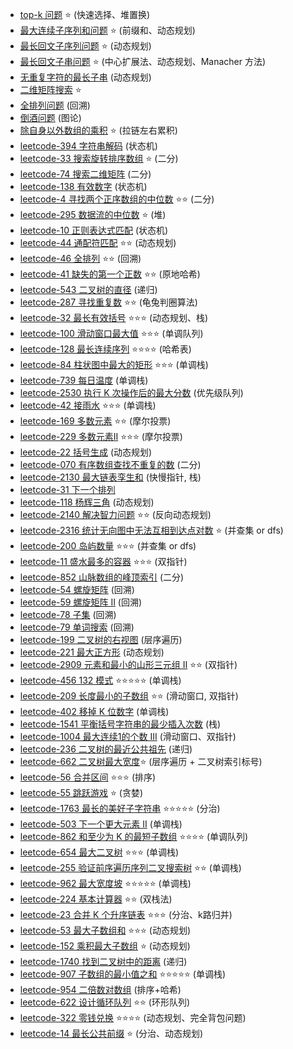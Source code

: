 - [top-k 问题](top-k) ⭐️  (快速选择、堆置换)
- [最大连续子序列和问题](largest-sum-contiguous-subarray) ⭐️  (前缀和、动态规划)
- [最长回文子序列问题](longest-palindromic-subsequence) ⭐️   (动态规划)
- [最长回文子串问题](longest-palindromic-substring) ⭐️  (中心扩展法、动态规划、Manacher 方法)
- [无重复字符的最长子串](longest-substring-without-repeat-chars) (动态规划)
- [二维矩阵搜索](matrix-sorted-search) ⭐️
- [全排列问题](permutation)  (回溯)
- [倒酒问题](pour-problem) (图论)
- [除自身以外数组的乘积](product-of-array-except-self) ⭐️  (拉链左右累积)
- [leetcode-394 字符串解码](leetcode-394-decode-string)        (状态机)
- [leetcode-33  搜索旋转排序数组](leetcode-33-search-in-rotated-sorted-array) ⭐️  (二分)
- [leetcode-74 搜索二维矩阵](leetcode-74-search-a-2d-matrix)    (二分)
- [leetcode-138 有效数字](leetcode-138-validate-number)  (状态机)
- [leetcode-4 寻找两个正序数组的中位数](leetcode-4-median-of-two-sorted-arrays) ⭐️⭐️  (二分)
- [leetcode-295 数据流的中位数](leetcode-295-find-median-from-data-stream) ⭐️     (堆)
- [leetcode-10 正则表达式匹配](leetcode-10-regular-expression-matching)     (状态机)
- [leetcode-44 通配符匹配](leetcode-44-wildcard-matching) ⭐️⭐️  (动态规划)
- [leetcode-46 全排列](leetcode-46-permutations) ⭐️⭐️    (回溯)
- [leetcode-41 缺失的第一个正数](leetcode-41-first-missing-positive) ⭐️⭐️    (原地哈希)
- [leetcode-543 二叉树的直径](leetcode-543-diameter-of-binary-tree)             (递归)
- [leetcode-287 寻找重复数](leetcode-287-find-the-duplicate-number) ⭐️⭐️       (龟兔判圈算法)
- [leetcode-32 最长有效括号](leetcode-32-longest-valid-parentheses) ⭐️⭐️⭐️       (动态规划、栈)
- [leetcode-100 滑动窗口最大值](leetcode-100-sliding-window-maximum) ⭐️⭐️⭐️     (单调队列)
- [leetcode-128 最长连续序列](leetcode-128-longest-consecutive-sequence) ⭐️⭐️⭐️⭐️       (哈希表)
- [leetcode-84 柱状图中最大的矩形](leetcode-84-largest-rectangle-in-histogram) ⭐️⭐️⭐️     (单调栈)
- [leetcode-739 每日温度](leetcode-739-daily-temperatures)    (单调栈)
- [leetcode-2530 执行 K 次操作后的最大分数](leetcode-2530-maximal-score-after-applying-k-operations) (优先级队列)
- [leetcode-42 接雨水](leetcode-42-trapping-rain-water) ⭐️⭐️⭐️     (单调栈)
- [leetcode-169 多数元素](leetcode-169-majority-element) ⭐️⭐️        (摩尔投票)
- [leetcode-229 多数元素II](leetcode-229-majority-element-ii) ⭐️⭐️⭐️  (摩尔投票)
- [leetcode-22 括号生成](leetcode-22-generate-parentheses )  (动态规划)
- [leetcode-070 有序数组查找不重复的数](leetcode-070-skFtm2)          (二分)
- [leetcode-2130 最大链表孪生和](leetcode-2130-maximum-twin-sum-of-a-linked-list)    (快慢指针, 栈)
- [leetcode-31 下一个排列](leetcode-31-next-permutation)
- [leetcode-118 杨辉三角](leetcode-118-pascals-triangle)   (动态规划)
- [leetcode-2140 解决智力问题](leetcode-2140-solving-questions-with-brainpower) ⭐️⭐️  (反向动态规划)
- [leetcode-2316 统计无向图中无法互相到达点对数](leetcode-2316-count-unreachable-pairs-of-nodes-in-an-undirected-graph) ⭐️    (并查集 or dfs)
- [leetcode-200 岛屿数量](leetcode-200-number-of-islands) ⭐️⭐️⭐️  (并查集 or dfs)
- [leetcode-11 盛水最多的容器](leetcode-11-container-with-most-water) ⭐️⭐️⭐️  (双指针)
- [leetcode-852 山脉数组的峰顶索引](leetcode-852-peak-index-in-a-mountain-array)       (二分)
- [leetcode-54 螺旋矩阵](leetcode-54-spiral-matrix)              (回溯)
- [leetcode-59 螺旋矩阵 II](leetcode-59-spiral-matrix-ii)       (回溯)
- [leetcode-78 子集](leetcode-78-subsets)        (回溯)
- [leetcode-79 单词搜索](leetcode-79-word-search)   (回溯)
- [leetcode-199 二叉树的右视图](leetcode-199-binary-tree-right-side-view)      (层序遍历)
- [leetcode-221 最大正方形](leetcode-221-maximal-square)             (动态规划)
- [leetcode-2909 元素和最小的山形三元组 II](leetcode-2909-minimum-sum-of-mountain-triplets-ii) ⭐️⭐️     (双指针)
- [leetcode-456  132 模式](leetcode-132-pattern) ⭐️⭐️⭐️⭐️⭐️          (单调栈)
- [leetcode-209 长度最小的子数组](leetcode-209-minimum-size-subarray-sum) ⭐️⭐️      (滑动窗口, 双指针)
- [leetcode-402 移掉 K 位数字](leetcode-402-remove-k-digits)        (单调栈)
- [leetcode-1541 平衡括号字符串的最少插入次数](leetcode-1541-minimum-insertions-to-balance-a-parentheses-string)          (栈)
- [leetcode-1004 最大连续1的个数 III](leetcode-1004-max-consecutive-ones-iii)               (滑动窗口、双指针)
- [leetcode-236 二叉树的最近公共祖先](leetcode-236-lowest-common-ancestor-of-a-binary-tree)            (递归)
- [leetcode-662 二叉树最大宽度](leetcode-662-maximum-width-of-binary-tree)⭐️         (层序遍历 + 二叉树索引标号)
- [leetcode-56 合并区间](leetcode-56-merge-intervals) ⭐️⭐️⭐️       (排序)
- [leetcode-55 跳跃游戏](leetcode-55-jump-game) ⭐️         (贪婪)
- [leetcode-1763 最长的美好子字符串](leetcode-1763-longest-nice-substring) ⭐️⭐️⭐️⭐️⭐️        (分治)
- [leetcode-503 下一个更大元素 II](leetcode-503-next-greater-element-ii)            (单调栈)
- [leetcode-862 和至少为 K 的最短子数组](leetcode-862-shortest-subarray-with-sum-at-least-k) ⭐️⭐️⭐️⭐️      (单调队列)
- [leetcode-654 最大二叉树](problems/leetcode-654-maximum-binary-tree) ⭐️⭐️⭐️          (单调栈)
- [leetcode-255 验证前序遍历序列二叉搜索树](leetcode-255-verify-preorder-sequence-in-binary-search-tree) ⭐️⭐️     (单调栈)
- [leetcode-962 最大宽度坡](leetcode-962-maximum-width-ramp) ⭐️⭐️⭐️⭐️⭐️        (单调栈)
- [leetcode-224 基本计算器](leetcode-224-basic-calculator) ⭐️⭐️     (双栈法)
- [leetcode-23 合并 K 个升序链表](leetcode-23-merge-k-sorted-lists)  ⭐️⭐️⭐️   (分治、k路归并)
- [leetcode-53 最大子数组和](leetcode-53-maximum-subarray) ⭐️⭐️⭐️  (动态规划)
- [leetcode-152 乘积最大子数组](leetcode-152-maximum-product-subarray)  ⭐️  (动态规划)
- [leetcode-1740 找到二叉树中的距离](leetcode-1740-find-distance-in-a-binary-tree)  (递归)
- [leetcode-907 子数组的最小值之和](leetcode-907-sum-of-subarray-minimums)  ⭐️⭐️⭐️⭐️⭐️  (单调栈)
- [leetcode-954 二倍数对数组](leetcode-954-array-of-doubled-pairs)  (排序+哈希)
- [leetcode-622 设计循环队列](leetcode-622-design-circular-queue) ⭐️⭐️  (环形队列)
- [leetcode-322 零钱兑换](leetcode-322-coin-change) ⭐️⭐️⭐️⭐️ (动态规划、完全背包问题)
- [leetcode-14 最长公共前缀](leetcode-14-longest-common-prefix) ⭐️ (分治、动态规划)
